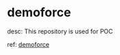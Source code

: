 # demoforce
desc: This repository is used for POC

ref: [demoforce](​https://github.com/sf-wilson/demoforce.git)